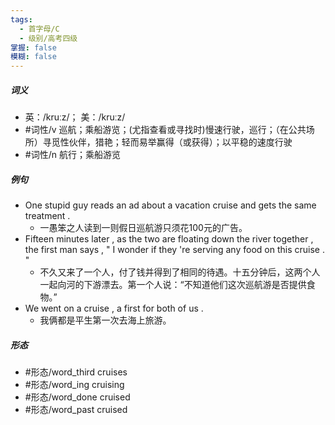```yaml
---
tags:
  - 首字母/C
  - 级别/高考四级
掌握: false
模糊: false
---
```

##### 词义
- 英：/kruːz/； 美：/kruːz/
- #词性/v  巡航；乘船游览；(尤指查看或寻找时)慢速行驶，巡行；（在公共场所）寻觅性伙伴，猎艳；轻而易举赢得（或获得）；以平稳的速度行驶
- #词性/n  航行；乘船游览
##### 例句
- One stupid guy reads an ad about a vacation cruise and gets the same treatment .
	- 一愚笨之人读到一则假日巡航游只须花100元的广告。
- Fifteen minutes later , as the two are floating down the river together , the first man says , " I wonder if they 're serving any food on this cruise . "
	- 不久又来了一个人，付了钱并得到了相同的待遇。十五分钟后，这两个人一起向河的下游漂去。第一个人说：“不知道他们这次巡航游是否提供食物。”
- We went on a cruise , a first for both of us .
	- 我俩都是平生第一次去海上旅游。
##### 形态
- #形态/word_third cruises
- #形态/word_ing cruising
- #形态/word_done cruised
- #形态/word_past cruised
